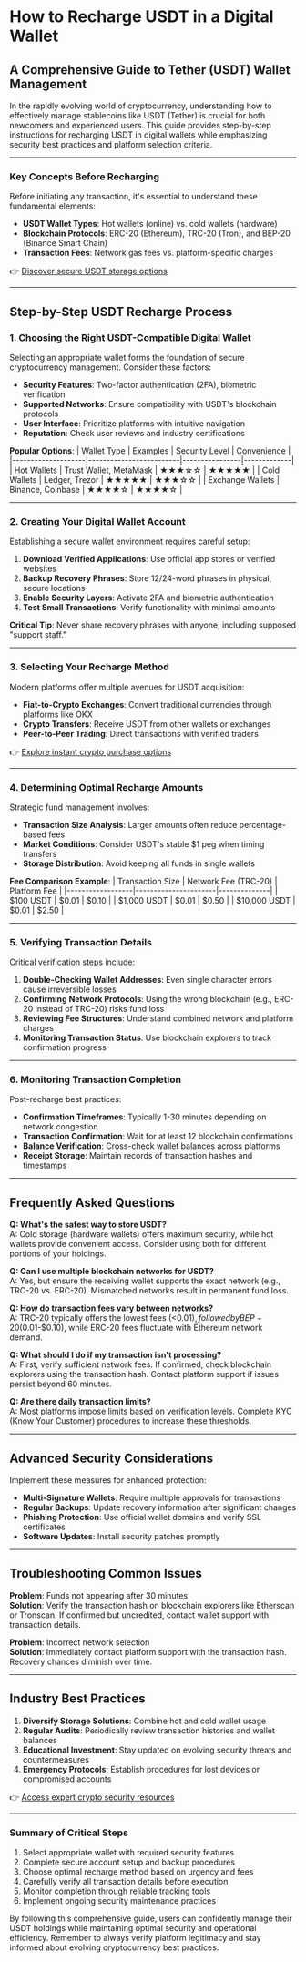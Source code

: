# How to Recharge USDT in a Digital Wallet

## A Comprehensive Guide to Tether (USDT) Wallet Management

In the rapidly evolving world of cryptocurrency, understanding how to effectively manage stablecoins like USDT (Tether) is crucial for both newcomers and experienced users. This guide provides step-by-step instructions for recharging USDT in digital wallets while emphasizing security best practices and platform selection criteria.

---

### Key Concepts Before Recharging

Before initiating any transaction, it's essential to understand these fundamental elements:
- **USDT Wallet Types**: Hot wallets (online) vs. cold wallets (hardware)
- **Blockchain Protocols**: ERC-20 (Ethereum), TRC-20 (Tron), and BEP-20 (Binance Smart Chain)
- **Transaction Fees**: Network gas fees vs. platform-specific charges

👉 [Discover secure USDT storage options](https://bit.ly/okx-bonus)

---

## Step-by-Step USDT Recharge Process

### 1. Choosing the Right USDT-Compatible Digital Wallet

Selecting an appropriate wallet forms the foundation of secure cryptocurrency management. Consider these factors:
- **Security Features**: Two-factor authentication (2FA), biometric verification
- **Supported Networks**: Ensure compatibility with USDT's blockchain protocols
- **User Interface**: Prioritize platforms with intuitive navigation
- **Reputation**: Check user reviews and industry certifications

**Popular Options**:
| Wallet Type       | Examples                | Security Level | Convenience |
|--------------------|-------------------------|----------------|-------------|
| Hot Wallets        | Trust Wallet, MetaMask  | ★★★☆☆          | ★★★★★       |
| Cold Wallets       | Ledger, Trezor          | ★★★★★          | ★★★☆☆       |
| Exchange Wallets   | Binance, Coinbase       | ★★★★☆          | ★★★★☆       |

---

### 2. Creating Your Digital Wallet Account

Establishing a secure wallet environment requires careful setup:
1. **Download Verified Applications**: Use official app stores or verified websites
2. **Backup Recovery Phrases**: Store 12/24-word phrases in physical, secure locations
3. **Enable Security Layers**: Activate 2FA and biometric authentication
4. **Test Small Transactions**: Verify functionality with minimal amounts

**Critical Tip**: Never share recovery phrases with anyone, including supposed "support staff."

---

### 3. Selecting Your Recharge Method

Modern platforms offer multiple avenues for USDT acquisition:
- **Fiat-to-Crypto Exchanges**: Convert traditional currencies through platforms like OKX
- **Crypto Transfers**: Receive USDT from other wallets or exchanges
- **Peer-to-Peer Trading**: Direct transactions with verified traders

👉 [Explore instant crypto purchase options](https://bit.ly/okx-bonus)

---

### 4. Determining Optimal Recharge Amounts

Strategic fund management involves:
- **Transaction Size Analysis**: Larger amounts often reduce percentage-based fees
- **Market Conditions**: Consider USDT's stable $1 peg when timing transfers
- **Storage Distribution**: Avoid keeping all funds in single wallets

**Fee Comparison Example**:
| Transaction Size | Network Fee (TRC-20) | Platform Fee |
|------------------|----------------------|--------------|
| $100 USDT        | $0.01                | $0.10        |
| $1,000 USDT      | $0.01                | $0.50        |
| $10,000 USDT     | $0.01                | $2.50        |

---

### 5. Verifying Transaction Details

Critical verification steps include:
1. **Double-Checking Wallet Addresses**: Even single character errors cause irreversible losses
2. **Confirming Network Protocols**: Using the wrong blockchain (e.g., ERC-20 instead of TRC-20) risks fund loss
3. **Reviewing Fee Structures**: Understand combined network and platform charges
4. **Monitoring Transaction Status**: Use blockchain explorers to track confirmation progress

---

### 6. Monitoring Transaction Completion

Post-recharge best practices:
- **Confirmation Timeframes**: Typically 1-30 minutes depending on network congestion
- **Transaction Confirmation**: Wait for at least 12 blockchain confirmations
- **Balance Verification**: Cross-check wallet balances across platforms
- **Receipt Storage**: Maintain records of transaction hashes and timestamps

---

## Frequently Asked Questions

**Q: What's the safest way to store USDT?**  
A: Cold storage (hardware wallets) offers maximum security, while hot wallets provide convenient access. Consider using both for different portions of your holdings.

**Q: Can I use multiple blockchain networks for USDT?**  
A: Yes, but ensure the receiving wallet supports the exact network (e.g., TRC-20 vs. ERC-20). Mismatched networks result in permanent fund loss.

**Q: How do transaction fees vary between networks?**  
A: TRC-20 typically offers the lowest fees (<$0.01), followed by BEP-20 ($0.01-$0.10), while ERC-20 fees fluctuate with Ethereum network demand.

**Q: What should I do if my transaction isn't processing?**  
A: First, verify sufficient network fees. If confirmed, check blockchain explorers using the transaction hash. Contact platform support if issues persist beyond 60 minutes.

**Q: Are there daily transaction limits?**  
A: Most platforms impose limits based on verification levels. Complete KYC (Know Your Customer) procedures to increase these thresholds.

---

## Advanced Security Considerations

Implement these measures for enhanced protection:
- **Multi-Signature Wallets**: Require multiple approvals for transactions
- **Regular Backups**: Update recovery information after significant changes
- **Phishing Protection**: Use official wallet domains and verify SSL certificates
- **Software Updates**: Install security patches promptly

---

## Troubleshooting Common Issues

**Problem**: Funds not appearing after 30 minutes  
**Solution**: Verify the transaction hash on blockchain explorers like Etherscan or Tronscan. If confirmed but uncredited, contact wallet support with transaction details.

**Problem**: Incorrect network selection  
**Solution**: Immediately contact platform support with the transaction hash. Recovery chances diminish over time.

---

## Industry Best Practices

1. **Diversify Storage Solutions**: Combine hot and cold wallet usage
2. **Regular Audits**: Periodically review transaction histories and wallet balances
3. **Educational Investment**: Stay updated on evolving security threats and countermeasures
4. **Emergency Protocols**: Establish procedures for lost devices or compromised accounts

👉 [Access expert crypto security resources](https://bit.ly/okx-bonus)

---

### Summary of Critical Steps

1. Select appropriate wallet with required security features
2. Complete secure account setup and backup procedures
3. Choose optimal recharge method based on urgency and fees
4. Carefully verify all transaction details before execution
5. Monitor completion through reliable tracking tools
6. Implement ongoing security maintenance practices

By following this comprehensive guide, users can confidently manage their USDT holdings while maintaining optimal security and operational efficiency. Remember to always verify platform legitimacy and stay informed about evolving cryptocurrency best practices.